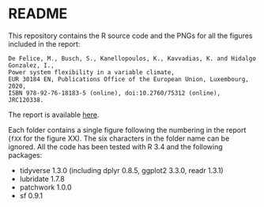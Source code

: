 # README

This repository contains the R source code and the PNGs for all the figures included in the report:

    De Felice, M., Busch, S., Kanellopoulos, K., Kavvadias, K. and Hidalgo Gonzalez, I., 
    Power system flexibility in a variable climate, 
    EUR 30184 EN, Publications Office of the European Union, Luxembourg, 2020, 
    ISBN 978-92-76-18183-5 (online), doi:10.2760/75312 (online), JRC120338.
    
The report is available [here](https://doi.org/10.2760/75312). 

Each folder contains a single figure following the numbering in the report (`fXX` for the figure XX). The six characters in the folder name can be ignored. 
All the code has been tested with R 3.4 and the following packages:

- tidyverse 1.3.0 (including dplyr 0.8.5, ggplot2 3.3.0, readr 1.3.1)
- lubridate 1.7.8
- patchwork 1.0.0
- sf 0.9.1

